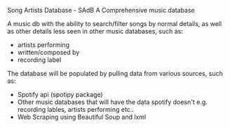 Song Artists Database - SAdB 
A Comprehensive music database

A music db with the ability to search/filter songs by normal details,
as well as other details less seen in other music databases, such as: 
   - artists performing
   - written/composed by
   - recording label

The database will be populated by pulling data from various sources, such as:
   - Spotify api (spotipy package)
   - Other music databases that will have the data spotify doesn't e.g. recording lables, artists performing etc..
   - Web Scraping using Beautiful Soup and lxml 
